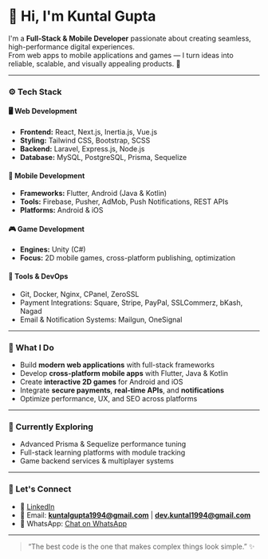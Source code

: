 # 👋 Hi, I'm Kuntal Gupta

I'm a **Full-Stack & Mobile Developer** passionate about creating seamless, high-performance digital experiences.  
From web apps to mobile applications and games — I turn ideas into reliable, scalable, and visually appealing products. 🚀

---

### ⚙️ Tech Stack

#### 🖥️ Web Development
- **Frontend:** React, Next.js, Inertia.js, Vue.js  
- **Styling:** Tailwind CSS, Bootstrap, SCSS  
- **Backend:** Laravel, Express.js, Node.js  
- **Database:** MySQL, PostgreSQL, Prisma, Sequelize  

#### 📱 Mobile Development
- **Frameworks:** Flutter, Android (Java & Kotlin)  
- **Tools:** Firebase, Pusher, AdMob, Push Notifications, REST APIs  
- **Platforms:** Android & iOS  

#### 🎮 Game Development
- **Engines:** Unity (C#)
- **Focus:** 2D mobile games, cross-platform publishing, optimization  

#### 🧰 Tools & DevOps
- Git, Docker, Nginx, CPanel, ZeroSSL  
- Payment Integrations: Square, Stripe, PayPal, SSLCommerz, bKash, Nagad  
- Email & Notification Systems: Mailgun, OneSignal  

---

### 🧠 What I Do
- Build **modern web applications** with full-stack frameworks  
- Develop **cross-platform mobile apps** with Flutter, Java & Kotlin  
- Create **interactive 2D games** for Android and iOS  
- Integrate **secure payments**, **real-time APIs**, and **notifications**  
- Optimize performance, UX, and SEO across platforms  

---

### 🌱 Currently Exploring
- Advanced Prisma & Sequelize performance tuning  
- Full-stack learning platforms with module tracking  
- Game backend services & multiplayer systems  

---

### 💬 Let's Connect
- 💼 [LinkedIn](https://www.linkedin.com/in/kuntal-gupta1994/) 
- 📧 Email: **kuntalgupta1994@gmail.com** | **dev.kuntal1994@gmail.com**  
- 💬 WhatsApp: [Chat on WhatsApp](https://wa.me/8801744968888)

---

> “The best code is the one that makes complex things look simple.” ✨
